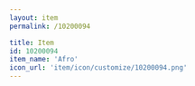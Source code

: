 ```yaml
---
layout: item
permalink: /10200094

title: Item
id: 10200094
item_name: 'Afro'
icon_url: 'item/icon/customize/10200094.png'
---
```

